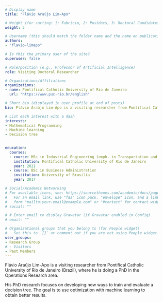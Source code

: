 ```yaml
---
# Display name
title: "Flávio Araújo Lim-Apo"

# Weight (for sorting: 1: Fabricio, 2: Postdocs, 3: Doctoral Candidates, 4: Research Assistants, 5: Visitors)
weight: 5

# Username (this should match the folder name and the name on publications)
authors:
- "flavio-limapo"

# Is this the primary user of the site?
superuser: false

# Role/position (e.g., Professor of Artificial Intelligence)
role: Visiting Doctoral Researcher

# Organizations/Affiliations
organizations:
- name: Pontifical Catholic University of Rio de Janeiro
  url: "https://www.puc-rio.br/english"

# Short bio (displayed in user profile at end of posts)
bio: Flávio Araújo Lim-Apo is a visiting researcher from Pontifical Catholic University of Rio de Janeiro (Brazil), where he is doing a PhD in the field of Operations Research.

# List each interest with a dash
interests:
- Mathematical Programming
- Machine learning
- Decision tree
 

education:
  courses:
  - course: MSc in Industrial Engineering (emph. in Transportation and Logistics)
    institution: Pontifical Catholic University of Rio de Janeiro
    year: 2021
  - course: BSc in Business Administration
    institution: University of Brasilia
    year: 2017

# Social/Academic Networking
# For available icons, see: https://sourcethemes.com/academic/docs/page-builder/#icons
#   For an email link, use "fas" icon pack, "envelope" icon, and a link in the
#   form "mailto:your-email@example.com" or "#contact" for contact widget.
# social: ""

# # Enter email to display Gravatar (if Gravatar enabled in Config)
# email: ""

# Organizational groups that you belong to (for People widget)
#   Set this to `[]` or comment out if you are not using People widget.
user_groups:
- Research Group
# - Visitors
- Past Members
---
```


Flávio Araújo Lim-Apo is a visiting researcher from Pontifical Catholic University of Rio de Janeiro (Brazil), where he is doing a PhD in the Operations Research area.

His PhD research focuses on developing new ways to train and evaluate a decision tree. The goal is to use optimization with machine learning to obtain better results.
